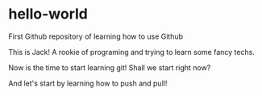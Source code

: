 # hello-world
First Github repository of learning how to use Github

This is Jack! A rookie of programing and trying to learn some fancy techs.

Now is the time to start learning git! Shall we start right now?

And let's start by learning how to push and pull!
